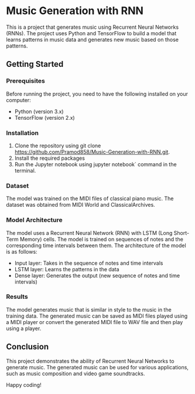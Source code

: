 # Music Generation with RNN

This is a project that generates music using Recurrent Neural Networks (RNNs). The project uses Python and TensorFlow to build a model that learns patterns in music data and generates new music based on those patterns.

## Getting Started

### Prerequisites

Before running the project, you need to have the following installed on your computer:

- Python (version 3.x)
- TensorFlow (version 2.x)

### Installation

1. Clone the repository using git clone https://github.com/Pramod858/Music-Generation-with-RNN.git.
2. Install the required packages
3. Run the Jupyter notebook using jupyter notebook` command in the terminal.

### Dataset

The model was trained on the MIDI files of classical piano music. The dataset was obtained from MIDI World and ClassicalArchives.

### Model Architecture

The model uses a Recurrent Neural Network (RNN) with LSTM (Long Short-Term Memory) cells. The model is trained on sequences of notes and the corresponding time intervals between them. The architecture of the model is as follows:

- Input layer: Takes in the sequence of notes and time intervals
- LSTM layer: Learns the patterns in the data
- Dense layer: Generates the output (new sequence of notes and time intervals)

### Results
The model generates music that is similar in style to the music in the training data. The generated music can be saved as MIDI files played using a MIDI player or convert the generated MIDI file to WAV file and then play using a player.

## Conclusion
This project demonstrates the ability of Recurrent Neural Networks to generate music. The generated music can be used for various applications, such as music composition and video game soundtracks.

Happy coding!
